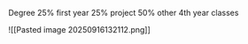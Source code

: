 Degree 25% first year 25% project 50% other 4th year classes

![[Pasted image 20250916132112.png]]


